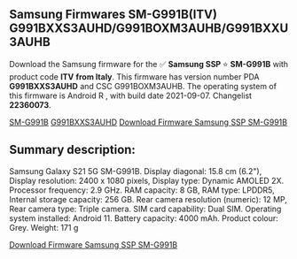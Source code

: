 <h2>Samsung Firmwares SM-G991B(ITV) G991BXXS3AUHD/G991BOXM3AUHB/G991BXXU3AUHB</h2>
Download the Samsung firmware for the ✅ <strong>Samsung SSP </strong> ⭐ <strong>SM-G991B</strong> with product code <strong>ITV</strong> <strong> from Italy</strong>. This firmware has version number PDA <strong>G991BXXS3AUHD</strong> and CSC G991BOXM3AUHB. The operating system of this firmware is Android R , with build date 2021-09-07. Changelist <strong>22360073</strong>.


[SM-G991B](https://samfirm.shop/samsung/model/SM-G991B)
[G991BXXS3AUHD](https://samfirm.shop/samsung/pda/G991BXXS3AUHD)
[Download Firmware Samsung SSP SM-G991B](https://samfirm.shop/samsung/firmware/453838)
<h2>Summary description:</h2>
<p>Samsung Galaxy S21 5G SM-G991B. Display diagonal: 15.8 cm (6.2"), Display resolution: 2400 x 1080 pixels, Display type: Dynamic AMOLED 2X. Processor frequency: 2.9 GHz. RAM capacity: 8 GB, RAM type: LPDDR5, Internal storage capacity: 256 GB. Rear camera resolution (numeric): 12 MP, Rear camera type: Triple camera. SIM card capability: Dual SIM. Operating system installed: Android 11. Battery capacity: 4000 mAh. Product colour: Grey. Weight: 171 g</p>


[Download Firmware Samsung SSP SM-G991B](https://samfirm.shop/samsung/firmware/453838)
